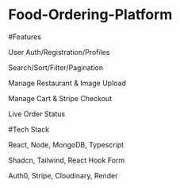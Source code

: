 # Food-Ordering-Platform

#Features

User Auth/Registration/Profiles

Search/Sort/Filter/Pagination

Manage Restaurant & Image Upload

Manage Cart & Stripe Checkout

Live Order Status

#Tech Stack

React, Node, MongoDB, Typescript

Shadcn, Tailwind, React Hook Form

Auth0, Stripe, Cloudinary, Render
